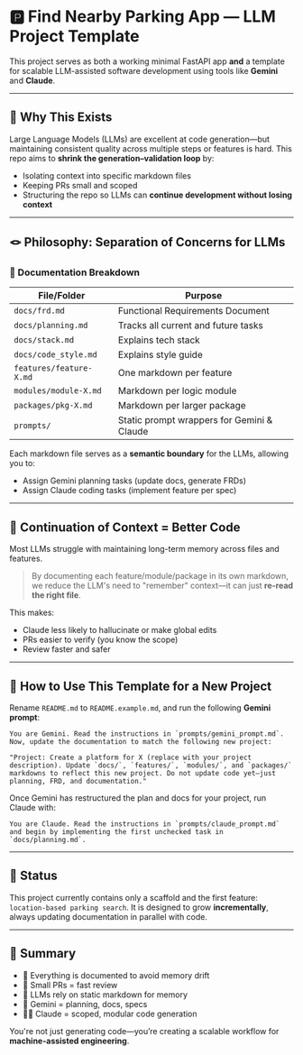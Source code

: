 # 🅿️ Find Nearby Parking App — LLM Project Template

This project serves as both a working minimal FastAPI app **and** a template for scalable LLM-assisted software development using tools like **Gemini** and **Claude**.

---

## 🧠 Why This Exists

Large Language Models (LLMs) are excellent at code generation—but maintaining consistent quality across multiple steps or features is hard. This repo aims to **shrink the generation–validation loop** by:

- Isolating context into specific markdown files
- Keeping PRs small and scoped
- Structuring the repo so LLMs can **continue development without losing context**

---

## 🪢 Philosophy: Separation of Concerns for LLMs

### 📁 Documentation Breakdown

| File/Folder | Purpose |
|-------------|---------|
| `docs/frd.md` | Functional Requirements Document |
| `docs/planning.md` | Tracks all current and future tasks |
| `docs/stack.md` | Explains tech stack |
| `docs/code_style.md` | Explains style guide |
| `features/feature-X.md` | One markdown per feature |
| `modules/module-X.md` | Markdown per logic module |
| `packages/pkg-X.md` | Markdown per larger package |
| `prompts/` | Static prompt wrappers for Gemini & Claude |

Each markdown file serves as a **semantic boundary** for the LLMs, allowing you to:
- Assign Gemini planning tasks (update docs, generate FRDs)
- Assign Claude coding tasks (implement feature per spec)

---

## 🔁 Continuation of Context = Better Code

Most LLMs struggle with maintaining long-term memory across files and features.

> By documenting each feature/module/package in its own markdown, we reduce the LLM's need to "remember" context—it can just **re-read the right file**.

This makes:
- Claude less likely to hallucinate or make global edits
- PRs easier to verify (you know the scope)
- Review faster and safer

---

## 🧪 How to Use This Template for a New Project

Rename `README.md` to `README.example.md`, and run the following **Gemini prompt**:

```
You are Gemini. Read the instructions in `prompts/gemini_prompt.md`. Now, update the documentation to match the following new project:

"Project: Create a platform for X (replace with your project description). Update `docs/`, `features/`, `modules/`, and `packages/` markdowns to reflect this new project. Do not update code yet—just planning, FRD, and documentation."
```

Once Gemini has restructured the plan and docs for your project, run Claude with:

```
You are Claude. Read the instructions in `prompts/claude_prompt.md` and begin by implementing the first unchecked task in `docs/planning.md`.
```

---

## 🔨 Status

This project currently contains only a scaffold and the first feature: `location-based parking search`. It is designed to grow **incrementally**, always updating documentation in parallel with code.

---

## 🧭 Summary

- 📁 Everything is documented to avoid memory drift
- 🔂 Small PRs = fast review
- 🧠 LLMs rely on static markdown for memory
- 🔧 Gemini = planning, docs, specs
- 🧑‍💻 Claude = scoped, modular code generation

You're not just generating code—you’re creating a scalable workflow for **machine-assisted engineering**.
